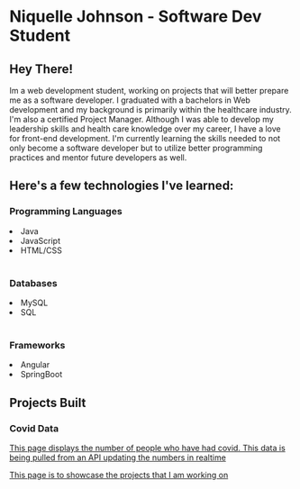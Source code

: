 # Niquelle Johnson - Software Dev Student

<h2>Hey There!</h2>
<p>Im a web development student, working on projects that will better prepare me as a software developer. I graduated with a bachelors in Web development and my background is primarily within the healthcare industry. I'm also a certified Project Manager.  Although I was able to develop my leadership skills and health care knowledge over my career,  I have a love for front-end development. I'm currently learning the skills needed to not only become a software developer but to utilize better programming practices and mentor future developers as well.
</p>
<H2>Here's a few technologies I've learned:</h2>
<H3>Programming Languages</h3>
<li>Java</li>
<li>JavaScript</li>
<li>HTML/CSS</li>
<br>
<h3>Databases</h3>
<li>MySQL</li>
<li>SQL</li>
<br>
<h3>Frameworks</h3>
<li>Angular</li>
<li>SpringBoot</li>

<H2>Projects Built</h2>
  <h3>Covid Data</h3>
  <a href="https://github.com/NiqJohnson1/niqjohnson1.github.io/blob/main/covid%20snapshot.PNG)">
  <p>This page displays the number of people who have had covid. This data is being pulled from an API updating the numbers in realtime</p>
  
<p>This page is to showcase the projects that I am working on</p>
